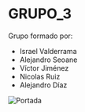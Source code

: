 # GRUPO_3

Grupo formado por:
- Israel Valderrama
- Alejandro Seoane
- Víctor Jiménez
- Nicolas Ruiz
- Alejandro Díaz

![Portada](https://www.redseguridad.com/wp-content/uploads/sites/2/2022/01/consejos-ciberseguridad-contra-las-amenazas-de-la-red-900x600.jpg)


